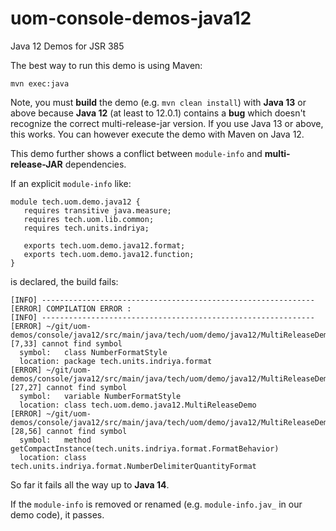 # uom-console-demos-java12
Java 12 Demos for JSR 385

The best way to run this demo is using Maven:
```
mvn exec:java
```

Note, you must **build** the demo (e.g. ``mvn clean install``) with **Java 13** or above because **Java 12** (at least to 12.0.1) contains a **bug** which doesn't recognize the correct multi-release-jar version. If you use Java 13 or above, this works. You can however execute the demo with Maven on Java 12. 

This demo further shows a conflict between `module-info` and **multi-release-JAR** dependencies. 

If an explicit `module-info` like:
```
module tech.uom.demo.java12 {
   requires transitive java.measure;
   requires tech.uom.lib.common;
   requires tech.units.indriya;

   exports tech.uom.demo.java12.format;
   exports tech.uom.demo.java12.function;
}
```
is declared, the build fails:
```
[INFO] -------------------------------------------------------------
[ERROR] COMPILATION ERROR :
[INFO] -------------------------------------------------------------
[ERROR] ~/git/uom-demos/console/java12/src/main/java/tech/uom/demo/java12/MultiReleaseDemo.java:[7,33] cannot find symbol
  symbol:   class NumberFormatStyle
  location: package tech.units.indriya.format
[ERROR] ~/git/uom-demos/console/java12/src/main/java/tech/uom/demo/java12/MultiReleaseDemo.java:[27,27] cannot find symbol
  symbol:   variable NumberFormatStyle
  location: class tech.uom.demo.java12.MultiReleaseDemo
[ERROR] ~/git/uom-demos/console/java12/src/main/java/tech/uom/demo/java12/MultiReleaseDemo.java:[28,56] cannot find symbol
  symbol:   method getCompactInstance(tech.units.indriya.format.FormatBehavior)
  location: class tech.units.indriya.format.NumberDelimiterQuantityFormat
```

So far it fails all the way up to **Java 14**. 

If the `module-info` is removed or renamed (e.g. `module-info.jav_` in our demo code), it passes.